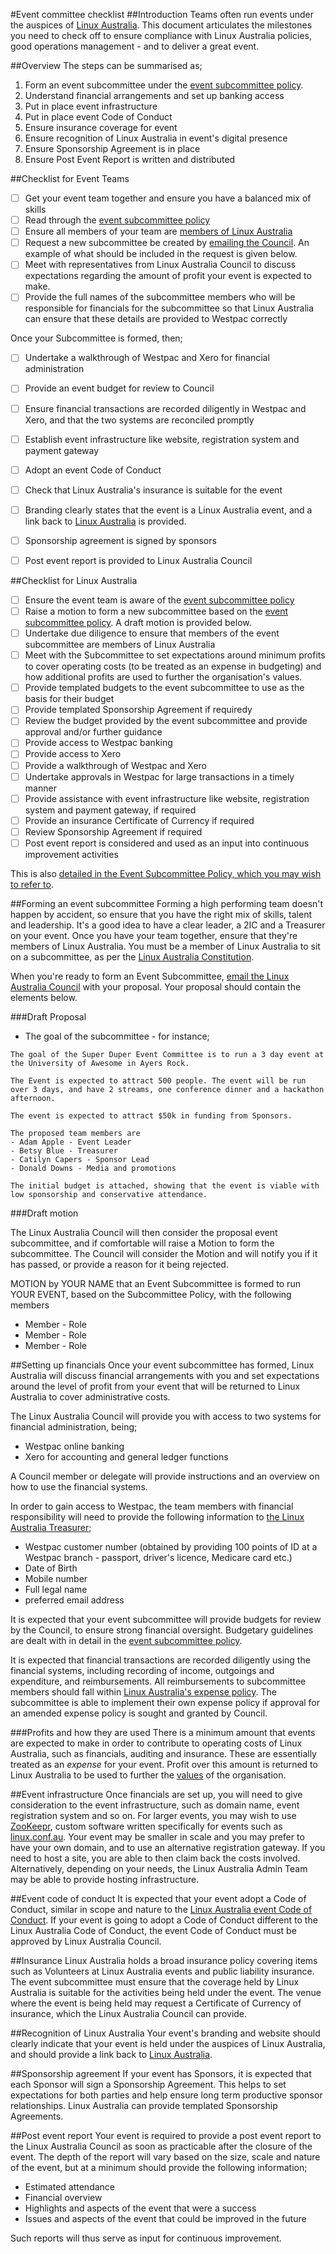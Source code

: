 #Event committee checklist
##Introduction
Teams often run events under the auspices of [Linux Australia](https://www.linux.org.au). This document articulates the milestones you need to check off to ensure compliance with Linux Australia policies, good operations management - and to deliver a great event.

##Overview
The steps can be summarised as;
1. Form an event subcommittee under the [event subcommittee policy](subcommittee_policy_v2.md).  
2. Understand financial arrangements and set up banking access
3. Put in place event infrastructure
4. Put in place event Code of Conduct
5. Ensure insurance coverage for event
6. Ensure recognition of Linux Australia in event's digital presence
7. Ensure Sponsorship Agreement is in place
8. Ensure Post Event Report is written and distributed

##Checklist for Event Teams

* [ ] Get your event team together and ensure you have a balanced mix of skills
* [ ] Read through the [event subcommittee policy](subcommittee_policy_v2.md)
* [ ] Ensure all members of your team are [members of Linux Australia](https://www.linux.org.au/membership)
* [ ] Request a new subcommittee be created by [emailing the Council](mailto:council@linux.org.au). An example of what should be included in the request is given below.
* [ ] Meet with representatives from Linux Australia Council to discuss expectations regarding the amount of profit your event is expected to make. 
* [ ] Provide the full names of the subcommittee members who will be responsible for financials for the subcommittee so that Linux Australia can ensure that these details are provided to Westpac correctly

Once your Subcommittee is formed, then;

* [ ] Undertake a walkthrough of Westpac and Xero for financial administration
* [ ] Provide an event budget for review to Council
* [ ] Ensure financial transactions are recorded diligently in Westpac and Xero, and that the two systems are reconciled promptly
* [ ] Establish event infrastructure like website, registration system and payment gateway
* [ ] Adopt an event Code of Conduct
* [ ] Check that Linux Australia's insurance is suitable for the event
* [ ] Branding clearly states that the event is a Linux Australia event, and a link back to [Linux Australia](https://www.linux.org.au) is provided.
* [ ] Sponsorship agreement is signed by sponsors
* [ ] Post event report is provided to Linux Australia Council


##Checklist for Linux Australia
* [ ] Ensure the event team is aware of the [event subcommittee policy](subcommittee_policy_v2.md)
* [ ] Raise a motion to form a new subcommittee based on the [event subcommittee policy](subcommittee_policy_v2.md). A draft motion is provided below.
* [ ] Undertake due diligence to ensure that members of the event subcommittee are members of Linux Australia
* [ ] Meet with the Subcommittee to set expectations around minimum profits to cover operating costs (to be treated as an expense in budgeting) and how additional profits are used to further the organisation's values. 
* [ ] Provide templated budgets to the event subcommittee to use as the basis for their budget
* [ ] Provide templated Sponsorship Agreement if requiredy
* [ ] Review the budget provided by the event subcommittee and provide approval and/or further guidance
* [ ] Provide access to Westpac banking
* [ ] Provide access to Xero
* [ ] Provide a walkthrough of Westpac and Xero
* [ ] Undertake approvals in Westpac for large transactions in a timely manner
* [ ] Provide assistance with event infrastructure like website, registration system and payment gateway, if required
* [ ] Provide an insurance Certificate of Currency if required
* [ ] Review Sponsorship Agreement if required
* [ ] Post event report is considered and used as an input into continuous improvement activities

This is also [detailed in the Event Subcommittee Policy, which you may wish to refer to](subcommittee_policy_v2.md).

##Forming an event subcommittee
Forming a high performing team doesn't happen by accident, so ensure that you have the right mix of skills, talent and leadership. It's a good idea to have a clear leader, a 2IC and a Treasurer on your event. Once you have your team together, ensure that they're members of Linux Australia. You must be a member of Linux Australia to sit on a subcommittee, as per the [Linux Australia Constitution](consitution.txt).

When you're ready to form an Event Subcommittee, [email the Linux Australia Council](mailto:council@linux.org.au) with your proposal. Your proposal should contain the elements below.

###Draft Proposal

* The goal of the subcommittee - for instance;

```
The goal of the Super Duper Event Committee is to run a 3 day event at the University of Awesome in Ayers Rock.

The Event is expected to attract 500 people. The event will be run over 3 days, and have 2 streams, one conference dinner and a hackathon afternoon.

The event is expected to attract $50k in funding from Sponsors.

The proposed team members are
- Adam Apple - Event Leader
- Betsy Blue - Treasurer
- Catilyn Capers - Sponsor Lead
- Donald Downs - Media and promotions

The initial budget is attached, showing that the event is viable with low sponsorship and conservative attendance.

```

###Draft motion

The Linux Australia Council will then consider the proposal  event subcommittee, and if comfortable will raise a Motion to form the subcommittee. The Council will consider the Motion and will notify you if it has passed, or provide a reason for it being rejected.

MOTION by YOUR NAME that an Event Subcommittee is formed to run YOUR EVENT, based on the Subcommittee Policy, with the following members
* Member - Role
* Member - Role
* Member - Role

##Setting up financials
Once your event subcommittee has formed, Linux Australia will discuss financial arrangements with you and set expectations around the level of profit from your event that will be returned to Linux Australia to cover administrative costs.

The Linux Australia Council will provide you with access to two systems for financial administration, being;
* Westpac online banking
* Xero for accounting and general ledger functions

A Council member or delegate will provide instructions and an overview on how to use the financial systems.

In order to gain access to Westpac, the team members with financial responsibility will need to provide the following information to [the Linux Australia Treasurer](mailto:treasurer@linux.org.au);

* Westpac customer number (obtained by providing 100 points of ID at a Westpac branch - passport, driver's licence, Medicare card etc.)
* Date of Birth
* Mobile number
* Full legal name
* preferred email address

It is expected that your event subcommittee will provide budgets for review by the Council, to ensure strong financial oversight. Budgetary guidelines are dealt with in detail in the [event subcommittee policy](subcommittee_policy_v2.md).

It is expected that financial transactions are recorded diligently using the financial systems, including recording of income, outgoings and expenditure, and reimbursements. All reimbursements to subcommittee members should fall within [Linux Australia's expense policy](expense_policy.md). The subcommittee is able to implement their own expense policy if approval for an amended expense policy is sought and granted by Council.

###Profits and how they are used
There is a minimum amount that events are expected to make in order to contribute to operating costs of Linux Australia, such as financials, auditing and insurance. These are essentially treated as an _expense_ for your event. Profit over this amount is returned to Linux Australia to be used to further the [values](https://linux.org.au/values) of the organisation.

##Event infrastructure
Once financials are set up, you will need to give consideration to the event infrastructure, such as domain name, event registration system and so on. For larger events, you may wish to use [ZooKeepr](http://zookeepr.org/), custom software written specifically for events such as [linux.conf.au](https://linux.conf.au). Your event may be smaller in scale and you may prefer to have your own domain, and to use an alternative registration gateway. If you need to host a site, you are able to then claim back the costs involved. Alternatively, depending on your needs, the Linux Australia Admin Team may be able to provide hosting infrastructure.

##Event code of conduct
It is expected that your event adopt a Code of Conduct, similar in scope and nature to the [Linux Australia event Code of Conduct](code_of_conduct.md). If your event is going to adopt a Code of Conduct different to the Linux Australia Code of Conduct, the event Code of Conduct must be approved by Linux Australia Council.

##Insurance
Linux Australia holds a broad insurance policy covering items such as Volunteers at Linux Australia events and public liability insurance. The event subcommittee must ensure that the coverage held by Linux Australia is suitable for the activities being held under the event. The venue where the event is being held may request a Certificate of Currency of insurance, which the Linux Australia Council can provide.

##Recognition of Linux Australia
Your event's branding and website should clearly indicate that your event is held under the auspices of Linux Australia, and should provide a link back to [Linux Australia](https://www.linux.org.au).

##Sponsorship agreement
If your event has Sponsors, it is expected that each Sponsor will sign a Sponsorship Agreement. This helps to set expectations for both parties and help ensure long term productive sponsor relationships. Linux Australia can provide templated Sponsorship Agreements.

##Post event report
Your event is required to provide a post event report to the Linux Australia Council as soon as practicable after the closure of the event. The depth of the report will vary based on the size, scale and nature of the event, but at a minimum should provide the following information;

* Estimated attendance
* Financial overview
* Highlights and aspects of the event that were a success
* Issues and aspects of the event that could be improved in the future

Such reports will thus serve as input for continuous improvement.
